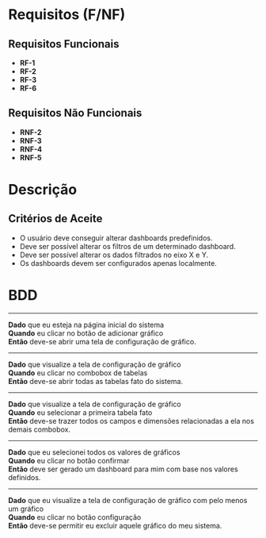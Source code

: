 # Requisitos (F/NF)

## Requisitos Funcionais

- **RF-1**
- **RF-2**
- **RF-3**
- **RF-6**

## Requisitos Não Funcionais

- **RNF-2**
- **RNF-3**
- **RNF-4**
- **RNF-5**

# Descrição

## Critérios de Aceite

- O usuário deve conseguir alterar dashboards predefinidos.
- Deve ser possível alterar os filtros de um determinado dashboard.
- Deve ser possível alterar os dados filtrados no eixo X e Y.
- Os dashboards devem ser configurados apenas localmente.

# BDD

---

**Dado** que eu esteja na página inicial do sistema  
**Quando** eu clicar no botão de adicionar gráfico  
**Então** deve-se abrir uma tela de configuração de gráfico.

---

**Dado** que visualize a tela de configuração de gráfico  
**Quando** eu clicar no combobox de tabelas  
**Então** deve-se abrir todas as tabelas fato do sistema.

---

**Dado** que visualize a tela de configuração de gráfico  
**Quando** eu selecionar a primeira tabela fato  
**Então** deve-se trazer todos os campos e dimensões relacionadas a ela nos demais combobox.

---

**Dado** que eu selecionei todos os valores de gráficos  
**Quando** eu clicar no botão confirmar  
**Então** deve ser gerado um dashboard para mim com base nos valores definidos.

---

**Dado** que eu visualize a tela de configuração de gráfico com pelo menos um gráfico  
**Quando** eu clicar no botão configuração  
**Então** deve-se permitir eu excluir aquele gráfico do meu sistema.
